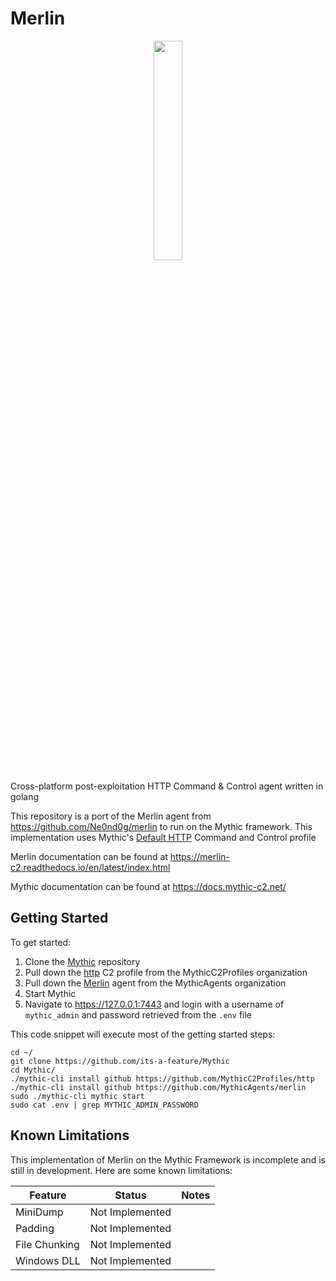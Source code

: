 # Merlin

<p align="center">
  <img src="https://i.imgur.com/4iKuvuj.jpg" height="30%" width="30%">
</p>

Cross-platform post-exploitation HTTP Command &amp; Control agent written in golang

This repository is a port of the Merlin agent from <https://github.com/Ne0nd0g/merlin> to run on the Mythic framework.
This implementation uses Mythic's [Default HTTP](https://docs.mythic-c2.net/c2-profiles/http) Command and Control profile

Merlin documentation can be found at <https://merlin-c2.readthedocs.io/en/latest/index.html>

Mythic documentation can be found at <https://docs.mythic-c2.net/>

## Getting Started

To get started:

1. Clone the [Mythic](https://github.com/its-a-feature/Mythic/) repository
2. Pull down the [http](https://github.com/MythicC2Profiles/http) C2 profile from the MythicC2Profiles organization
3. Pull down the [Merlin](https://github.com/MythicAgents/merlin) agent from the MythicAgents organization
4. Start Mythic
5. Navigate to <https://127.0.0.1:7443> and login with a username of `mythic_admin` and password retrieved from the `.env` file

This code snippet will execute most of the getting started steps:
```text
cd ~/
git clone https://github.com/its-a-feature/Mythic
cd Mythic/
./mythic-cli install github https://github.com/MythicC2Profiles/http
./mythic-cli install github https://github.com/MythicAgents/merlin
sudo ./mythic-cli mythic start
sudo cat .env | grep MYTHIC_ADMIN_PASSWORD
```

## Known Limitations
This implementation of Merlin on the Mythic Framework is incomplete and is still in development. Here are some known limitations:

| Feature | Status | Notes |
| --- | --- | --- |
| MiniDump | Not Implemented
| Padding | Not Implemented
| File Chunking | Not Implemented
| Windows DLL | Not Implemented
